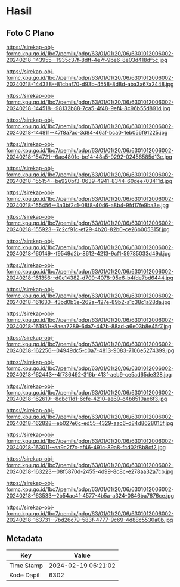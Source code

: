 # Hasil

## Foto C Plano

https://sirekap-obj-formc.kpu.go.id/1bc7/pemilu/pdpr/63/01/01/20/06/6301012006002-20240218-143955--1935c37f-8dff-4e7f-9be6-8e03d418df5c.jpg

https://sirekap-obj-formc.kpu.go.id/1bc7/pemilu/pdpr/63/01/01/20/06/6301012006002-20240218-144338--81cbaf70-d93b-4558-8d8d-aba3a67a2448.jpg

https://sirekap-obj-formc.kpu.go.id/1bc7/pemilu/pdpr/63/01/01/20/06/6301012006002-20240218-144518--98132b88-7ca5-4f48-9ef4-8c96b55d891d.jpg

https://sirekap-obj-formc.kpu.go.id/1bc7/pemilu/pdpr/63/01/01/20/06/6301012006002-20240218-144811--47f8a7ac-3d84-46af-bca0-1eb056f91225.jpg

https://sirekap-obj-formc.kpu.go.id/1bc7/pemilu/pdpr/63/01/01/20/06/6301012006002-20240218-154721--6ae4801c-be14-48a5-9292-02456585d13e.jpg

https://sirekap-obj-formc.kpu.go.id/1bc7/pemilu/pdpr/63/01/01/20/06/6301012006002-20240218-155154--be920bf3-0639-4941-8344-60dee703411d.jpg

https://sirekap-obj-formc.kpu.go.id/1bc7/pemilu/pdpr/63/01/01/20/06/6301012006002-20240218-155456--3a3bf2c1-08f8-40d6-a8b4-9fd17fe9ba3e.jpg

https://sirekap-obj-formc.kpu.go.id/1bc7/pemilu/pdpr/63/01/01/20/06/6301012006002-20240218-155923--7c2cf91c-ef29-4b20-82b0-ce26b005315f.jpg

https://sirekap-obj-formc.kpu.go.id/1bc7/pemilu/pdpr/63/01/01/20/06/6301012006002-20240218-160149--f9549d2b-8612-4213-9cf1-59785033d49d.jpg

https://sirekap-obj-formc.kpu.go.id/1bc7/pemilu/pdpr/63/01/01/20/06/6301012006002-20240218-161356--d0e14382-d709-4078-95e6-b4fde7bd6444.jpg

https://sirekap-obj-formc.kpu.go.id/1bc7/pemilu/pdpr/63/01/01/20/06/6301012006002-20240218-161630--f3bd0b3e-262a-427e-89b2-a1c38c1a28da.jpg

https://sirekap-obj-formc.kpu.go.id/1bc7/pemilu/pdpr/63/01/01/20/06/6301012006002-20240218-161951--8aea7289-6da7-447b-88ad-a6e03b8e45f7.jpg

https://sirekap-obj-formc.kpu.go.id/1bc7/pemilu/pdpr/63/01/01/20/06/6301012006002-20240218-162256--04949dc5-c0a7-4813-9083-7106e5274399.jpg

https://sirekap-obj-formc.kpu.go.id/1bc7/pemilu/pdpr/63/01/01/20/06/6301012006002-20240218-162443--4f736492-316b-413f-aeb9-ce5ad65de328.jpg

https://sirekap-obj-formc.kpu.go.id/1bc7/pemilu/pdpr/63/01/01/20/06/6301012006002-20240218-162619--8dbc11d1-6cfe-4210-ae69-c4b8510ae6f3.jpg

https://sirekap-obj-formc.kpu.go.id/1bc7/pemilu/pdpr/63/01/01/20/06/6301012006002-20240218-162828--eb027e6c-ed55-4329-aac6-d84d8628015f.jpg

https://sirekap-obj-formc.kpu.go.id/1bc7/pemilu/pdpr/63/01/01/20/06/6301012006002-20240218-163011--ea9c2f7c-af46-491c-89a8-fcd02f8b8cf2.jpg

https://sirekap-obj-formc.kpu.go.id/1bc7/pemilu/pdpr/63/01/01/20/06/6301012006002-20240218-163223--08f5870d-2455-4d99-8c8c-e278aa32a7cb.jpg

https://sirekap-obj-formc.kpu.go.id/1bc7/pemilu/pdpr/63/01/01/20/06/6301012006002-20240218-163533--2b54ac4f-4577-4b5a-a324-0846ba7676ce.jpg

https://sirekap-obj-formc.kpu.go.id/1bc7/pemilu/pdpr/63/01/01/20/06/6301012006002-20240218-163731--7bd26c79-583f-4777-9c69-4d88c5530a0b.jpg


## Metadata

| Key        | Value               |
| ---------- | ------------------- |
| Time Stamp | 2024-02-19 06:21:02 |
| Kode Dapil | 6302                |



